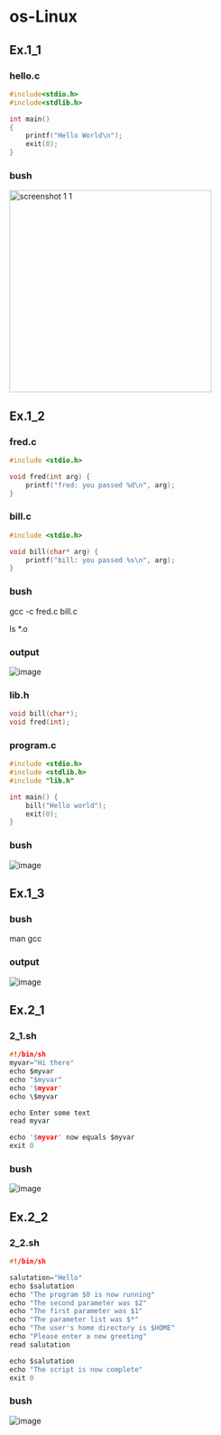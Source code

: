 # os-Linux
## Ex.1_1
### hello.c
```C
#include<stdio.h>
#include<stdlib.h>

int main()
{
	printf("Hello World\n");
	exit(0);
}
```
### bush
<img width="358" alt="screenshot 1 1" src="https://user-images.githubusercontent.com/63101910/93661784-3ff5c880-fa63-11ea-877a-b9f7fa990676.PNG">

## Ex.1_2
### fred.c
```C
#include <stdio.h>

void fred(int arg) {
    printf("fred: you passed %d\n", arg);
}
```

### bill.c
```C
#include <stdio.h>

void bill(char* arg) {
    printf("bill: you passed %s\n", arg);
}
```
### bush
gcc -c fred.c bill.c

ls *.o

### output
![image](https://user-images.githubusercontent.com/63101910/93662952-b0551780-fa6c-11ea-9180-11a2a875dc5d.png)

### lib.h
```C
void bill(char*);
void fred(int);
```
### program.c
```C
#include <stdio.h>
#include <stdlib.h>
#include "lib.h"

int main() {
    bill("Hello world");
    exit(0);
}
```
### bush
![image](https://user-images.githubusercontent.com/63101910/93663017-3e310280-fa6d-11ea-99cd-acad9d88e382.png)

## Ex.1_3
### bush
man gcc

### output
![image](https://user-images.githubusercontent.com/63101910/93664573-9faa9e80-fa78-11ea-98b3-2809b251d9ef.png)

## Ex.2_1
### 2_1.sh
```C
#!/bin/sh
myvar="Hi there"
echo $myvar
echo "$myvar"
echo '$myvar'
echo \$myvar

echo Enter some text
read myvar

echo '$myvar' now equals $myvar
exit 0
```
### bush 
![image](https://user-images.githubusercontent.com/63101910/94337392-b90c9700-fff2-11ea-8960-91635840d1b9.png)

## Ex.2_2
### 2_2.sh
```C
#!/bin/sh

salutation="Hello"
echo $salutation
echo "The program $0 is now running"
echo "The second parameter was $2"
echo "The first parameter was $1"
echo "The parameter list was $*"
echo "The user's home directory is $HOME"
echo "Please enter a new greeting"
read salutation

echo $salutation
echo "The script is now complete"
exit 0
```
### bush
![image](https://user-images.githubusercontent.com/63101910/94337726-78624d00-fff5-11ea-9fe1-c102cec27037.png)










